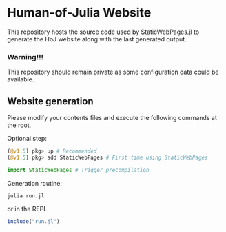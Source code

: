 # Human-of-Julia Website
This repository hosts the source code used by StaticWebPages.jl to generate the HoJ website along with the last generated output.

### Warning!!!
This repository should remain private as some configuration data could be available.

## Website generation
Please modify your contents files and execute the following commands at the root.

Optional step:
```julia
(@v1.5) pkg> up # Recommended
(@v1.5) pkg> add StaticWebPages # First time using StaticWebPages

import StaticWebPages # Trigger precompilation
```

Generation routine:
```
julia run.jl
```

or in the REPL
```julia
include("run.jl")
```
